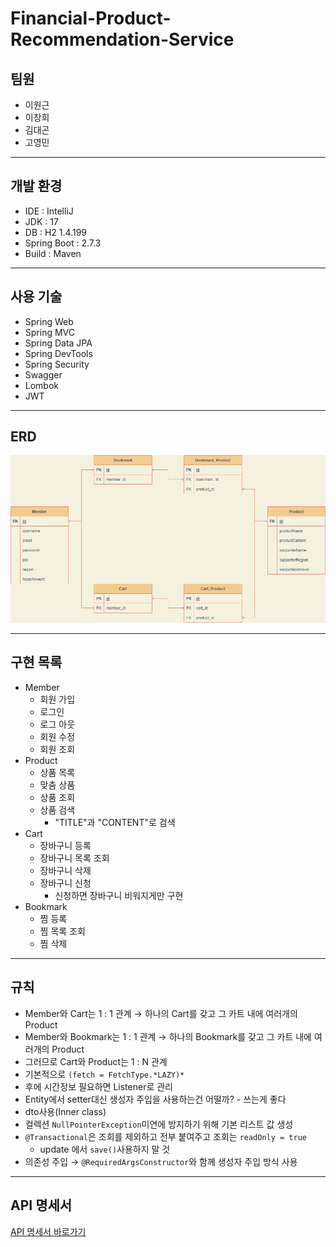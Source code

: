 # Financial-Product-Recommendation-Service

## **팀원**
- 이원근
- 이창희
- 김대곤
- 고영민
---
## **개발 환경**

- IDE : IntelliJ
- JDK : 17
- DB : H2 1.4.199
- Spring Boot : 2.7.3
- Build : Maven
---
## **사용 기술**

- Spring Web
- Spring MVC
- Spring Data JPA
- Spring DevTools
- Spring Security
- Swagger
- Lombok
- JWT
---
## **ERD**

![ERD.png](src/main/resources/static/ERD.png)

---
## **구현 목록**

- Member
    - 회원 가입
    - 로그인
    - 로그 아웃
    - 회원 수정
    - 회원 조회
- Product
    - 상품 목록
    - 맞춤 상품
    - 상품 조회
    - 상품 검색
      - "TITLE"과 "CONTENT"로 검색
- Cart
    - 장바구니 등록
    - 장바구니 목록 조회
    - 장바구니 삭제
    - 장바구니 신청
      - 신청하면 장바구니 비워지게만 구현
- Bookmark
    - 찜 등록
    - 찜 목록 조회
    - 찜 삭제
---
## **규칙**

- Member와 Cart는 1 : 1 관계 → 하나의 Cart를 갖고 그 카트 내에 여러개의 Product
- Member와 Bookmark는 1 : 1 관계 → 하나의 Bookmark를 갖고 그 카트 내에 여러개의 Product
- 그러므로 Cart와 Product는 1 : N 관계
- 기본적으로 `(fetch = FetchType.*LAZY)*`
- 후에 시간정보 필요하면 Listener로 관리
- Entity에서 setter대신 생성자 주입을 사용하는건 어떨까? - 쓰는게 좋다
- dto사용(Inner class)
- 컬렉션 `NullPointerException`미연에 방지하기 위해 기본 리스트 값 생성
- `@Transactional`은 조회를 제외하고 전부 붙여주고 조회는 `readOnly = true`
    - update 에서 `save()`사용하지 말 것
- 의존성 주입 → `@RequiredArgsConstructor`와 함께 생성자 주입 방식 사용
---
## **API 명세서**

[API 명세서 바로가기](https://www.notion.so/996655c9789b4fdfb5948e16f34628d6)